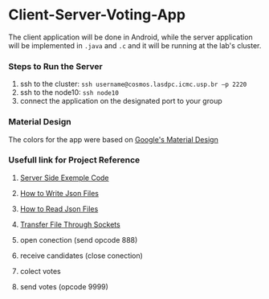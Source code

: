 # Client-Server-Voting-App

The client application will be done in Android, while the server application will be implemented in `.java` and `.c` and it will be running at the lab's cluster. 

### Steps to Run the Server

1. ssh to the cluster: `ssh username@cosmos.lasdpc.icmc.usp.br –p 2220`
2. ssh to the node10: `ssh node10`
3. connect the application on the designated port to your group

### Material Design 

The colors for the app were based on [Google's Material Design](https://material.io/guidelines/style/color.html#color-color-palette)

### Usefull link for Project Reference 

1. [Server Side Exemple Code](http://androidsrc.net/android-client-server-using-sockets-server-implementation/)
2. [How to Write Json Files](https://crunchify.com/how-to-write-json-object-to-file-in-java/)
3. [How to Read Json Files](https://crunchify.com/how-to-read-json-object-from-file-in-java/)
4. [Transfer File Through Sockets](https://stackoverflow.com/questions/6099636/sending-files-through-sockets)


1. open conection (send opcode 888)
2. receive candidates (close conection)
3. colect votes
4. send votes (opcode 9999)

